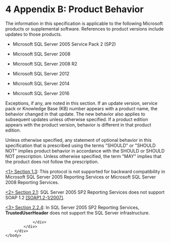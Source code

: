 <html dir="LTR" xmlns:mshelp="http://msdn.microsoft.com/mshelp" xmlns:ddue="http://ddue.schemas.microsoft.com/authoring/2003/5" xmlns:xlink="http://www.w3.org/1999/xlink" xmlns:tool="http://www.microsoft.com/tooltip">
    <head>
        <meta http-equiv="Content-Type" content="text/html; CHARSET=utf-8"></meta>
        <meta name="save" content="history"></meta>
        <title>4 Appendix B: Product Behavior</title>
        <xml>
            <mshelp:toctitle title="4 Appendix B: Product Behavior"></mshelp:toctitle>
            <mshelp:rltitle title="[MS-RSWSRMSM2006]: Appendix B: Product Behavior"></mshelp:rltitle>
            <mshelp:keyword index="A" term="e6dc7a06-a4f3-440e-a596-8ed628f702e3"></mshelp:keyword>
            <mshelp:attr name="DCSext.ContentType" value="open specification"></mshelp:attr>
            <mshelp:attr name="AssetID" value="e6dc7a06-a4f3-440e-a596-8ed628f702e3"></mshelp:attr>
            <mshelp:attr name="TopicType" value="kbRef"></mshelp:attr>
            <mshelp:attr name="DCSext.Title" value="[MS-RSWSRMSM2006]: Appendix B: Product Behavior" />
        </xml>
    </head>
    <body>
        <div id="header">
            <h1 class="heading">4 Appendix B: Product Behavior</h1>
        </div>
        <div id="mainSection">
            <div id="mainBody">
                <div id="allHistory" class="saveHistory"></div>
                <div id="sectionSection0" class="section" name="collapseableSection">
                    

<p>The information in this specification is applicable to the
following Microsoft products or supplemental software. References to product
versions include updates to those products.</p>

<ul><li><p><span><span> 
</span></span>Microsoft SQL Server 2005 Service Pack 2 (SP2)</p>

</li><li><p><span><span> 
</span></span>Microsoft SQL Server 2008</p>

</li><li><p><span><span> 
</span></span>Microsoft SQL Server 2008 R2</p>

</li><li><p><span><span> 
</span></span>Microsoft SQL Server 2012</p>

</li><li><p><span><span> 
</span></span>Microsoft SQL Server 2014</p>

</li><li><p><span><span> 
</span></span>Microsoft SQL Server 2016</p>

</li></ul><p>Exceptions, if any, are noted in this section. If an update
version, service pack or Knowledge Base (KB) number appears with a product
name, the behavior changed in that update. The new behavior also applies to
subsequent updates unless otherwise specified. If a product edition appears
with the product version, behavior is different in that product edition.</p>

<p>Unless otherwise specified, any statement of optional
behavior in this specification that is prescribed using the terms
&quot;SHOULD&quot; or &quot;SHOULD NOT&quot; implies product behavior in
accordance with the SHOULD or SHOULD NOT prescription. Unless otherwise
specified, the term &quot;MAY&quot; implies that the product does not follow
the prescription.</p>

<p><a id="Appendix_A_1"></a><a href="5bf7f08a-a67f-43df-9dd6-8f2f29f14984.htm#Appendix_A_Target_1">&lt;1&gt;
Section 1.3</a>: This protocol is not supported for backward compatibility in
Microsoft SQL Server 2005 Reporting Services or Microsoft SQL Server 2008
Reporting Services.</p>

<p><a id="Appendix_A_2"></a><a href="ce69a255-4a80-47e2-88f7-6e8576057031.htm#Appendix_A_Target_2">&lt;2&gt;
Section 2.1</a>: SQL Server 2005 SP2 Reporting Services does not support SOAP
1.2 <a href="https://go.microsoft.com/fwlink/?LinkId=94664">[SOAP1.2-1/2007]</a>.</p>

<p><a id="Appendix_A_3"></a><a href="436a6f5e-61ec-4801-8f68-0fd2e095f65c.htm#Appendix_A_Target_3">&lt;3&gt;
Section 2.2.4</a>: In SQL Server 2005 SP2 Reporting Services, <b>TrustedUserHeader</b>
does not support the SQL Server infrastructure.</p>


                </div>
            </div>
        </div>
    </body>
</html>